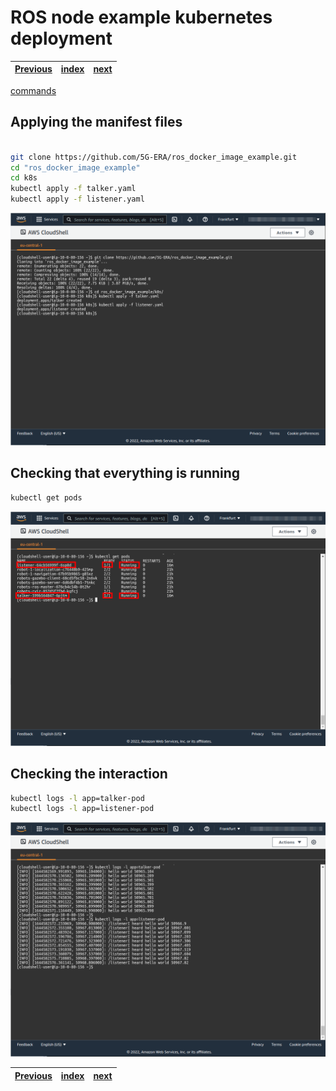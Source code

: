 # ROS node example kubernetes deployment
| [Previous](../09-docker-image-creation/README.md) | [index](../README.md) | [next](../11-deploy-robot-simulation/README.md) |
| :--- | :--: | ---: |

[commands](10-deploy-image-cmd.txt)

## Applying the manifest files

```bash

git clone https://github.com/5G-ERA/ros_docker_image_example.git
cd "ros_docker_image_example"
cd k8s
kubectl apply -f talker.yaml
kubectl apply -f listener.yaml
```

<img src="10-deploy-image-00.png"/>

## Checking that everything is running

```bash
kubectl get pods
```

<img src="10-deploy-image-01.png"/>

## Checking the interaction

```bash
kubectl logs -l app=talker-pod
kubectl logs -l app=listener-pod
```

<img src="10-deploy-image-02.png"/>

| [Previous](../09-docker-image-creation/README.md) | [index](../README.md) | [next](../11-deploy-robot-simulation/README.md) |
| :--- | :--: | ---: |
